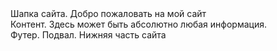 <!DOCTYPE html>
<html>
<head>
<title>Заголовок страницы</title>
</head>
<body>
<div id='header'>Шапка сайта. Добро пожаловать на мой сайт</div>
<div id='content'>Контент. Здесь может быть абсолютно любая информация.</div>
<div id='footer'>Футер. Подвал. Нижняя часть сайта</div>
</body>
</html>
